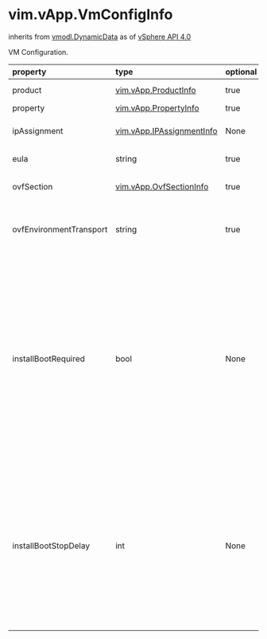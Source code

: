 vim.vApp.VmConfigInfo
=====================
inherits from [vmodl.DynamicData](docs/vmodl.DynamicData.md)
as of [vSphere API 4.0](vim.version.md#vim.version.version5)


VM Configuration.

| property | type | optional | priv | desc |
|:---------|:-----|:---------|:-----|:-----|
| product | [vim.vApp.ProductInfo](vim.vApp.ProductInfo.md "vim.vApp.ProductInfo") | true | None | Information about the package content. |
| property | [vim.vApp.PropertyInfo](vim.vApp.PropertyInfo.md "vim.vApp.PropertyInfo") | true | None | List of properties |
| ipAssignment | [vim.vApp.IPAssignmentInfo](vim.vApp.IPAssignmentInfo.md "vim.vApp.IPAssignmentInfo") | None | None | IP assignment policy and DHCP support configuration. |
| eula | string | true | None | End User Liceses Agreements. |
| ovfSection | [vim.vApp.OvfSectionInfo](vim.vApp.OvfSectionInfo.md "vim.vApp.OvfSectionInfo") | true | None | List of uninterpreted OVF meta-data sections. |
| ovfEnvironmentTransport | string | true | None | List the transports to use for properties. Supported values are: iso and  com.vmware.guestInfo. |
| installBootRequired | bool | None | None | Specifies whether the VM needs an initial boot before the deployment is complete.  <p>  Not relevant for vApps. This means that the value is always false when reading the  configuration and is ignored when setting the configuration.  <p>  If a vApp requires an install boot (because one of its VMs does), this is visible  on the <a href="vim.VirtualApp.Summary.md#installBootRequired">installBootRequired</a> field of the vApp. |
| installBootStopDelay | int | None | None | Specifies the delay in seconds to wait for the VM to power off after the initial  boot (used only if installBootRequired is true). A value of 0 means wait forever.  <p>  Not relevant for vApps. This means that the value is always false when reading the  configuration and is ignored when setting the configuration. |



